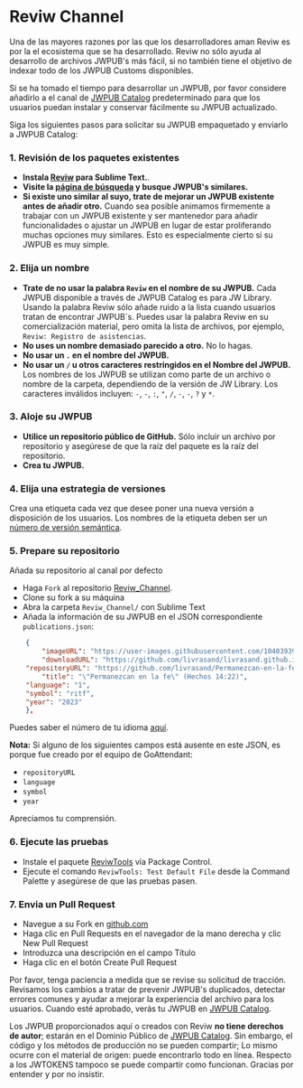 # Reviw Channel
Una de las mayores razones por las que los desarrolladores aman Reviw es por la el ecosistema que se ha desarrollado. Reviw no sólo ayuda al desarrollo de archivos JWPUB's más fácil, si no también tiene el objetivo de indexar todo de los JWPUB Customs disponibles.

Si se ha tomado el tiempo para desarrollar un JWPUB, por favor considere añadirlo a el canal de <a href="https://livrasand.github.io/jwpub-catalog.html">JWPUB Catalog</a> predeterminado para que los usuarios puedan instalar y conservar fácilmente su JWPUB actualizado. 

Siga los siguientes pasos para solicitar su JWPUB empaquetado y enviarlo a JWPUB Catalog:

### 1. Revisión de los paquetes existentes
- **Instala [Reviw](https://github.com/livrasand/Reviw) para Sublime Text.**.
- **Visite la <a href="https://livrasand.github.io/jwpub-catalog.html">página de búsqueda</a> y busque JWPUB's similares.**
- **Si existe uno similar al suyo, trate de mejorar un JWPUB existente antes de añadir otro.** Cuando sea posible animamos firmemente a trabajar con un JWPUB existente y ser mantenedor para añadir funcionalidades o ajustar un JWPUB en lugar de estar proliferando muchas opciones muy similares. Esto es especialmente cierto si su JWPUB es muy simple.

### 2. Elija un nombre
- **Trate de no usar la palabra `Reviw` en el nombre de su JWPUB.** Cada JWPUB disponible a través de JWPUB Catalog es para JW Library. Usando la palabra Reviw sólo añade ruido a la lista cuando usuarios tratan de encontrar JWPUB´s. Puedes usar la palabra Reviw en su comercialización material, pero omita la lista de archivos, por ejemplo, `Reviw: Registro de asistencias`.
- **No uses un nombre demasiado parecido a otro.** No lo hagas.
- **No usar un `.` en el nombre del JWPUB.**
- **No usar un `/` u otros caracteres restringidos en el Nombre del JWPUB.** Los nombres de los JWPUB se utilizan como parte de un archivo o nombre de la carpeta, dependiendo de la versión de JW Library. Los caracteres inválidos incluyen: `-`, `-`, `:`, `"`, `/`, `-`, `-`, `?` y `*`.

### 3. Aloje su JWPUB
- **Utilice un repositorio público de GitHub.** Sólo incluir un archivo por repositorio y asegúrese de que la raíz del paquete es la raíz del repositorio.
- **Crea tu JWPUB.**

### 4. Elija una estrategia de versiones
Crea una etiqueta cada vez que desee poner una nueva versión a disposición de los usuarios. Los nombres de la etiqueta deben ser un <a href="http://semver.org/">número de versión semántica</a>.

### 5. Prepare su repositorio
Añada su repositorio al canal por defecto

- Haga `Fork` al repositorio <a href="https://github.com/livrasand/Reviw_Channel/">Reviw_Channel</a>.
- Clone su fork a su máquina
- Abra la carpeta `Reviw_Channel/` con Sublime Text
- Añada la información de su JWPUB en el JSON correspondiente `publications.json`:
```json
    {
        "imageURL": "https://user-images.githubusercontent.com/104039397/224440449-57551d30-c50a-4227-9fcb-1b639b2d4a04.jpg", 
        "downloadURL": "https://github.com/livrasand/livrasand.github.io/raw/main/jwpub-catalog/ritf_S_2022.jwpub",
	"repositoryURL": "https://github.com/livrasand/Permanezcan-en-la-fe",
        "title": "\"Permanezcan en la fe\" (Hechos 14:22)",
	"language": "1",
	"symbol": "ritf",
	"year": "2023"
    }, 
```

Puedes saber el número de tu idioma [aquí](https://www.jw.org/es/languages).

**Nota:** Si alguno de los siguientes campos está ausente en este JSON, es porque fue creado por el equipo de GoAttendant:

- `repositoryURL`
- `language`
- `symbol`
- `year`

Apreciamos tu comprensión.

### 6. Ejecute las pruebas
- Instale el paquete <a href="https://github.com/livrasand/ReviwTools">ReviwTools</a> vía Package Control.
- Ejecute el comando `ReviwTools: Test Default File` desde la Command Palette y asegúrese de que las pruebas pasen.

### 7. Envia un Pull Request
- Navegue a su Fork en <a href="https://github.com/">github.com</a>
- Haga clic en Pull Requests en el navegador de la mano derecha y clic New Pull Request
- Introduzca una descripción en el campo Título
- Haga clic en el botón Create Pull Request

Por favor, tenga paciencia a medida que se revise su solicitud de tracción. Revisamos los cambios a tratar de prevenir JWPUB's duplicados, detectar errores comunes y ayudar a mejorar la experiencia del archivo para los usuarios. Cuando esté aprobado, verás tu JWPUB en <a href="https://livrasand.github.io/jwpub-catalog.html">JWPUB Catalog</a>.

Los JWPUB proporcionados aquí o creados con Reviw **no tiene derechos de autor**; estarán en el Dominio Público de [JWPUB Catalog](https://livrasand.github.io/jwpub-catalog.html). Sin embargo, el código y los métodos de producción no se pueden compartir; Lo mismo ocurre con el material de origen: puede encontrarlo todo en línea. Respecto a los JWTOKENS tampoco se puede compartir como funcionan. Gracias por entender y por no insistir.
